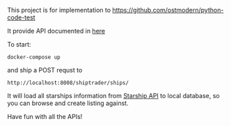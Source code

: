 This project is for implementation to https://github.com/ostmodern/python-code-test

It provide API documented in [here](./shiptrader/doc/_build/html/index.html)

To start:
```shell
docker-compose up
```
and ship a POST requst to

    http://localhost:8008/shiptrader/ships/
It will load all starships information from [Starship API](https://swapi.co/documentation#starships) to local database, so you can browse and create listing against.

Have fun with all the APIs!
